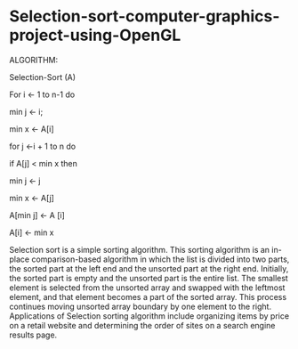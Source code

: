 # Selection-sort-computer-graphics-project-using-OpenGL

ALGORITHM:

Selection-Sort (A)

For i ← 1 to n-1 do

min j ← i;

min x ← A[i]

for j ←i + 1 to n do

if A[j] &lt; min x then

min j ← j

min x ← A[j]

A[min j] ← A [i]

A[i] ← min x

Selection sort is a simple sorting algorithm. This sorting algorithm is an in-place
comparison-based algorithm in which the list is divided into two parts, the sorted part at the
left end and the unsorted part at the right end. Initially, the sorted part is empty and the
unsorted part is the entire list.
The smallest element is selected from the unsorted array and swapped with the leftmost
element, and that element becomes a part of the sorted array. This process continues moving
unsorted array boundary by one element to the right. Applications of Selection sorting
algorithm include organizing items by price on a retail website and determining the order of
sites on a search engine results page.
